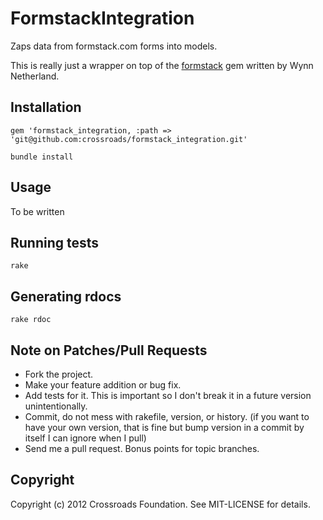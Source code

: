# FormstackIntegration

Zaps data from formstack.com forms into models.

This is really just a wrapper on top of the [formstack](https://github.com/pengwynn/formstack) gem written by Wynn Netherland.

## Installation

  `gem 'formstack_integration, :path => 'git@github.com:crossroads/formstack_integration.git'`
  
  `bundle install`

## Usage

  To be written
  
## Running tests

  `rake`

## Generating rdocs

  `rake rdoc`

## Note on Patches/Pull Requests

* Fork the project.
* Make your feature addition or bug fix.
* Add tests for it. This is important so I don't break it in a future version unintentionally.
* Commit, do not mess with rakefile, version, or history. (if you want to have your own version, that is fine but bump version in a commit by itself I can ignore when I pull)
* Send me a pull request. Bonus points for topic branches.

## Copyright

Copyright (c) 2012 Crossroads Foundation. See MIT-LICENSE for details.
